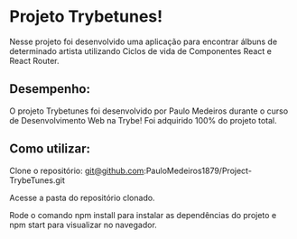 # Projeto Trybetunes!
Nesse projeto foi desenvolvido uma aplicação para encontrar álbuns de determinado artista utilizando Ciclos de vida de Componentes React e React Router.

## Desempenho:
O projeto Trybetunes foi desenvolvido por Paulo Medeiros durante o curso de Desenvolvimento Web na Trybe! Foi adquirido 100% do projeto total.

## Como utilizar:
Clone o repositório: git@github.com:PauloMedeiros1879/Project-TrybeTunes.git

Acesse a pasta do repositório clonado.

Rode o comando npm install para instalar as dependências do projeto e npm start para visualizar no navegador.
